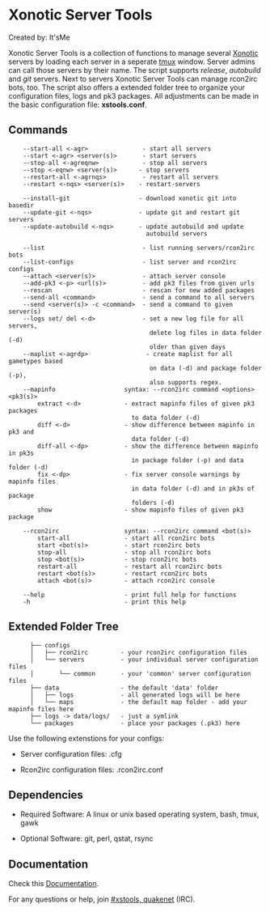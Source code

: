 # Xonotic Server Tools
Created by: It'sMe

Xonotic Server Tools is a collection of functions to manage several [Xonotic](http://www.xonotic.org) servers by loading each server in a seperate [tmux](http://tmux.sourceforge.net/) window. Server admins can call those servers by their name. The script supports *release*, *autobuild* and *git* servers. Next to servers Xonotic Server Tools can manage rcon2irc bots, too. The script also offers a extended folder tree to organize your configuration files, logs and pk3 packages.
All adjustments can be made in the basic configuration file: **xstools.conf**.

## Commands

```
    --start-all <-agr>               - start all servers
    --start <-agr> <server(s)>       - start servers
    --stop-all <-agreqnw>            - stop all servers
    --stop <-eqnw> <server(s)>      - stop servers
    --restart-all <-agrnqs>          - restart all servers
    --restart <-nqs> <server(s)>    - restart-servers

    --install-git                   - download xonotic git into basedir
    --update-git <-nqs>             - update git and restart git servers
    --update-autobuild <-nqs>       - update autobuild and update
                                      autobuild servers

    --list                           - list running servers/rcon2irc bots
    --list-configs                   - list server and rcon2irc configs
    --attach <server(s)>             - attach server console
    --add-pk3 <-p> <url(s)>          - add pk3 files from given urls
    --rescan                         - rescan for new added packages
    --send-all <command>             - send a command to all servers
    --send <server(s)> -c <command>  - send a command to given server(s)
    --logs set/ del <-d>             - set a new log file for all servers,
                                       delete log files in data folder (-d)
                                       older than given days
    --maplist <-agrdp>                - create maplist for all gametypes based
                                       on data (-d) and package folder (-p),
                                       also supports regex.
    --mapinfo                   syntax: --rcon2irc command <options> <pk3(s)>
        extract <-d>            - extract mapinfo files of given pk3 packages
                                  to data folder (-d)
        diff <-d>               - show difference between mapinfo in pk3 and
                                  data folder (-d)
        diff-all <-dp>          - show the difference between mapinfo in pk3s
                                  in package folder (-p) and data folder (-d)
        fix <-dp>               - fix server console warnings by mapinfo files
                                  in data folder (-d) and in pk3s of package
                                  folders (-d)
        show                    - show mapinfo files of given pk3 package

    --rcon2irc                  syntax: --rcon2irc command <bot(s)>
        start-all               - start all rcon2irc bots
        start <bot(s)>          - start rcon2irc bots
        stop-all                - stop all rcon2irc bots
        stop <bot(s)>           - stop rcon2irc bots
        restart-all             - restart all rcon2irc bots
        restart <bot(s)>        - restart rcon2irc bots
        attach <bot(s)>         - attach rcon2irc console

    --help                      - print full help for functions
    -h                          - print this help
```

## Extended Folder Tree

```
      ├── configs
      │   ├── rcon2irc         - your rcon2irc configuration files
      │   └── servers          - your individual server configuration files
      │       └── common       - your 'common' server configuration files
      ├── data                 - the default 'data' folder
      │   ├── logs             - all generated logs will be here
      │   └── maps             - the default map folder - add your mapinfo files here
      ├── logs -> data/logs/   - just a symlink 
      └── packages             - place your packages (.pk3) here
```

Use the following extenstions for your configs: 

- Server configuration files: .cfg

- Rcon2irc configuration files: .rcon2irc.conf

## Dependencies

- Required Software: A linux or unix based operating system, bash, tmux, gawk

- Optional Software: git, perl, qstat, rsync


## Documentation

Check this [Documentation](http://lcbx.dyndns.org/xonotic/xstools).

For any questions or help, join [#xstools, quakenet](http://webchat.quakenet.org/?channels=xstools) (IRC).


